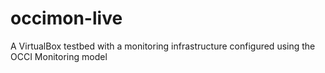 # occimon-live
A VirtualBox testbed with a monitoring infrastructure configured using the OCCI Monitoring model
